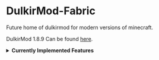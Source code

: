 # DulkirMod-Fabric

Future home of dulkirmod for modern versions of minecraft.

DulkirMod 1.8.9 Can be found [here](https://github.com/inglettronald/DulkirMod).

<details>
    <summary>
        <b>Currently Implemented Features</b>
    </summary>
    
    -Toggle Reverse third person
    -Expandable Chat Macros with Keybindings
    -Dynamic Key
    -Config Menu Backend and Front End

</details>